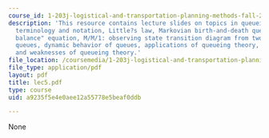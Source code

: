 ```yaml
---
course_id: 1-203j-logistical-and-transportation-planning-methods-fall-2006
description: 'This resource contains lecture slides on topics in queueing systems,
  terminology and notation, Little?s law, Markovian birth-and-death queues, the "state
  balance" equation, M/M/1: observing state transition diagram from two points, priority
  queues, dynamic behavior of queues, applications of queueing theory, and strengths
  and weaknesses of queueing theory.'
file_location: /coursemedia/1-203j-logistical-and-transportation-planning-methods-fall-2006/a9235f5e4e0aee12a55778e5beaf0ddb_lec5.pdf
file_type: application/pdf
layout: pdf
title: lec5.pdf
type: course
uid: a9235f5e4e0aee12a55778e5beaf0ddb

---
```

None